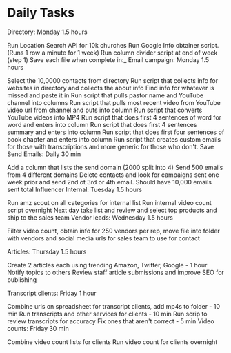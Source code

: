 # Daily Tasks

<!-- Created by Michael Nowroozi
Today, 08:08 PM

5 -->
<!-- VIEWS -->


Directory: Monday 1.5 hours

Run Location Search API for 10k churches 
Run Google Info obtainer script. (Runs 1 row a minute for 1 week)
Run column divider script at end of week (step 1)
Save each file when complete in:_
Email campaign: Monday 1.5 hours

Select the 10,0000 contacts from directory
Run script that collects info for websites in directory and collects the about info
Find info for whatever is missed and paste it in 
Run script that pulls pastor name and YouTube channel into columns 
Run script that pulls most recent video from YouTube video url from channel and puts into column
Run script that converts YouTube videos into MP4
Run script that does first 4 sentences of word for word and enters into column
Run script that does first 4 sentences summary and enters into column 
Run script that does first four sentences of book chapter and enters into column
Run script that creates custom emails for those with transcriptions and more generic for those who don't. 
Save 
Send Emails: Daily 30 min

Add a column that lists the send domain (2000 split into 4)
Send 500 emails from 4 different domains 
Delete contacts and look for campaigns sent one week prior and send 2nd ot 3rd or 4th email. Should have 10,000 emails sent total
Influencer Internal: Tuesday 1.5 hours

Run amz scout on all categories for internal list 
Run internal video count script overnight 
Next day take list and review and select top products and ship to the sales team 
Vendor leads: Wednesday 1.5 hours

Filter video count, obtain info for 250 vendors per rep, move file into folder with vendors and social media urls for sales team to use for contact


Articles: Thursday 1.5 hours 

Create 2 articles each using trending Amazon, Twitter, Google - 1 hour 
Notify topics to others 
Review staff article submissions and improve SEO for publishing


Transcript clients: Friday 1 hour

Combine urls on spreadsheet for transcript clients, add mp4s to folder - 10 min
Run transcripts and other services for clients - 10 min
Run scrip to review transcripts for accuracy
Fix ones that aren't correct - 5 min
Video counts: Friday 30 min 

Combine video count lists for clients 
Run video count for clients overnight 
